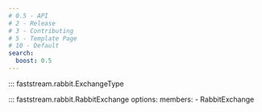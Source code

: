 ```yaml
---
# 0.5 - API
# 2 - Release
# 3 - Contributing
# 5 - Template Page
# 10 - Default
search:
  boost: 0.5
---
```


::: faststream.rabbit.ExchangeType

::: faststream.rabbit.RabbitExchange
    options:
        members:
        - RabbitExchange
